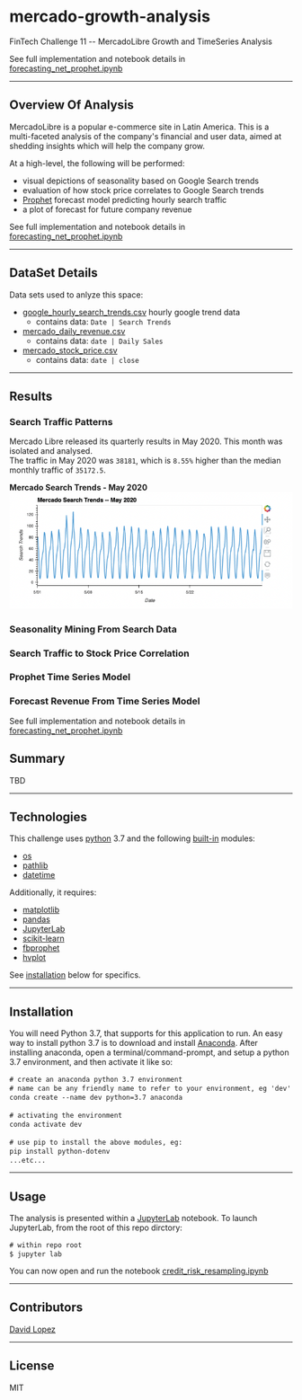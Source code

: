 # mercado-growth-analysis
FinTech Challenge 11 -- MercadoLibre Growth and TimeSeries Analysis  

See full implementation and notebook details in [forecasting_net_prophet.ipynb](app/forecasting_net_prophet.ipynb)  

---

## Overview Of Analysis

MercadoLibre is a popular e-commerce site in Latin America. This is a multi-faceted analysis of the company's financial and user data, aimed at shedding insights which will help the company grow. 

At a high-level, the following will be performed:  
- visual depictions of seasonality based on Google Search trends
- evaluation of how stock price correlates to Google Search trends
- [Prophet](https://facebook.github.io/prophet/docs/quick_start.html#python-api) forecast model predicting hourly search traffic
- a plot of forecast for future company revenue  

See full implementation and notebook details in [forecasting_net_prophet.ipynb](app/forecasting_net_prophet.ipynb)  

---  

## DataSet Details  

Data sets used to anlyze this space:
- [google_hourly_search_trends.csv](data/google_hourly_search_trends.csv) hourly google trend data
    - contains data: `Date | Search Trends `  
- [mercado_daily_revenue.csv](data/mercado_daily_revenue.csv)
    - contains data: `date | Daily Sales `  
- [mercado_stock_price.csv](data/mercado_stock_price.csv)
    - contains data: `date | close `  

---  

## Results  

### Search Traffic Patterns

Mercado Libre released its quarterly results in May 2020. This month was isolated and analysed.  
The traffic in May 2020 was `38181`, which is `8.55%` higher than the median monthly traffic of `35172.5`.  

**Mercado Search Trends - May 2020**  
![May 2020 Search Results](media/01-search-traffic_patterns.png)

### Seasonality Mining From Search Data

### Search Traffic to Stock Price Correlation

### Prophet Time Series Model

### Forecast Revenue From Time Series Model



See full implementation and notebook details in [forecasting_net_prophet.ipynb](app/forecasting_net_prophet.ipynb)  

## Summary   

TBD


---

## Technologies

This challenge uses [python](https://www.python.org/) 3.7 and the following [built-in](https://docs.python.org/3/py-modindex.html) modules:
- [os](https://docs.python.org/3/library/os.html#module-os)
- [pathlib](https://docs.python.org/3/library/pathlib.html)
- [datetime](https://docs.python.org/3/library/datetime.html)

Additionally, it requires:
- [matplotlib](https://matplotlib.org/)
- [pandas](https://pandas.pydata.org/)
- [JupyterLab](https://jupyterlab.readthedocs.io/en/stable/)
- [scikit-learn](https://scikit-learn.org/stable/index.html)
- [fbprophet](https://scikit-learn.org/stable/index.html)
- [hvplot](https://hvplot.holoviz.org/)  

See [installation](#installation) below for specifics.

---

## Installation

You will need Python 3.7, that supports for this application to run. An easy way to install python 3.7 is to download and install [Anaconda](https://www.anaconda.com/products/individual). After installing anaconda, open a terminal/command-prompt, and setup a python 3.7 environment, and then activate it like so:

```
# create an anaconda python 3.7 environment
# name can be any friendly name to refer to your environment, eg 'dev'
conda create --name dev python=3.7 anaconda

# activating the environment
conda activate dev

# use pip to install the above modules, eg:
pip install python-dotenv
...etc...
```


---

## Usage

The analysis is presented within a [JupyterLab](https://jupyterlab.readthedocs.io/en/stable/) notebook. To launch JupyterLab, from the root of this repo dirctory:

```
# within repo root 
$ jupyter lab
```
You can now open and run the notebook [credit_risk_resampling.ipynb](app/credit_risk_resampling.ipynb)  

---

## Contributors

[David Lopez](https://github.com/sububer)

---

## License

MIT